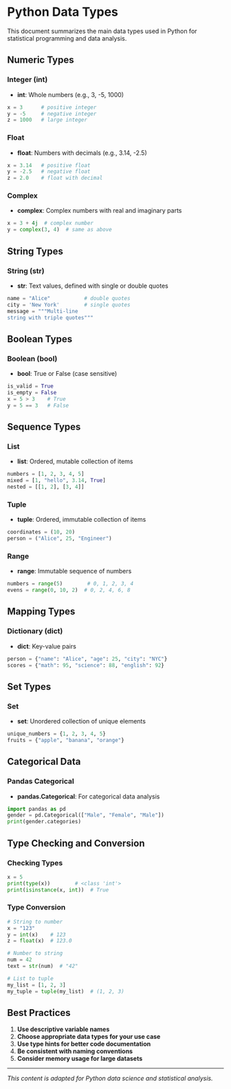 # Python Data Types

This document summarizes the main data types used in Python for statistical programming and data analysis.

## Numeric Types

### Integer (int)
- **int**: Whole numbers (e.g., 3, -5, 1000)

```python
x = 3      # positive integer
y = -5     # negative integer
z = 1000   # large integer
```

### Float
- **float**: Numbers with decimals (e.g., 3.14, -2.5)

```python
x = 3.14   # positive float
y = -2.5   # negative float
z = 2.0    # float with decimal
```

### Complex
- **complex**: Complex numbers with real and imaginary parts

```python
x = 3 + 4j  # complex number
y = complex(3, 4)  # same as above
```

## String Types

### String (str)
- **str**: Text values, defined with single or double quotes

```python
name = "Alice"           # double quotes
city = 'New York'        # single quotes
message = """Multi-line
string with triple quotes"""
```

## Boolean Types

### Boolean (bool)
- **bool**: True or False (case sensitive)

```python
is_valid = True
is_empty = False
x = 5 > 3    # True
y = 5 == 3   # False
```

## Sequence Types

### List
- **list**: Ordered, mutable collection of items

```python
numbers = [1, 2, 3, 4, 5]
mixed = [1, "hello", 3.14, True]
nested = [[1, 2], [3, 4]]
```

### Tuple
- **tuple**: Ordered, immutable collection of items

```python
coordinates = (10, 20)
person = ("Alice", 25, "Engineer")
```

### Range
- **range**: Immutable sequence of numbers

```python
numbers = range(5)        # 0, 1, 2, 3, 4
evens = range(0, 10, 2)  # 0, 2, 4, 6, 8
```

## Mapping Types

### Dictionary (dict)
- **dict**: Key-value pairs

```python
person = {"name": "Alice", "age": 25, "city": "NYC"}
scores = {"math": 95, "science": 88, "english": 92}
```

## Set Types

### Set
- **set**: Unordered collection of unique elements

```python
unique_numbers = {1, 2, 3, 4, 5}
fruits = {"apple", "banana", "orange"}
```

## Categorical Data

### Pandas Categorical
- **pandas.Categorical**: For categorical data analysis

```python
import pandas as pd
gender = pd.Categorical(["Male", "Female", "Male"])
print(gender.categories)
```

## Type Checking and Conversion

### Checking Types
```python
x = 5
print(type(x))        # <class 'int'>
print(isinstance(x, int))  # True
```

### Type Conversion
```python
# String to number
x = "123"
y = int(x)    # 123
z = float(x)  # 123.0

# Number to string
num = 42
text = str(num)  # "42"

# List to tuple
my_list = [1, 2, 3]
my_tuple = tuple(my_list)  # (1, 2, 3)
```

## Best Practices

1. **Use descriptive variable names**
2. **Choose appropriate data types for your use case**
3. **Use type hints for better code documentation**
4. **Be consistent with naming conventions**
5. **Consider memory usage for large datasets**

---

*This content is adapted for Python data science and statistical analysis.* 